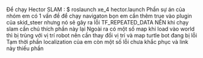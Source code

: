 Để chạy Hector SLAM :
$ roslaunch xe_4 hector.launch 
Phần sự án của nhóm em có 1 vấn đề để chạy navigaton bọn em cần thêm
 <broadcastTF>true</broadcastTF>
vào plugin của skid_steer nhưng nó sẽ gây ra lỗi TF_REPEATED_DATA NÊN khi chạy slam cần chú thích phần này lại 
Ngoài ra có một số map khi load vào world thì bị trùng với vị trí robot nên cần thay đổi vị trí và map turtle bot đang bị lỗi  
Tạm thời phần localization của em còn một số lỗi chưa khắc phục và link này thiếu phần 
